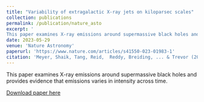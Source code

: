 ```yaml
---
title: "Variability of extragalactic X-ray jets on kiloparsec scales"
collection: publications
permalink: /publication/nature_asto
excerpt: '
This paper examines X-ray emissions around supermassive black holes and provides evidence that emissions varies in intensity across time.'
date: 2023-05-29
venue: 'Nature Astronomy'
paperurl: 'https://www.nature.com/articles/s41550-023-01983-1'
citation: 'Meyer, Shaik, Tang, Reid,  Reddy, Breiding, ... & Trevor (2023). Variability of extragalactic X-ray jets on kiloparsec scales. <i>Nature Astronomy<i>, 1-9.'
---
```

This paper examines X-ray emissions around supermassive black holes and provides evidence that emissions varies in intensity across time.

[Download paper here](https://www.nature.com/articles/s41550-023-01983-1)
